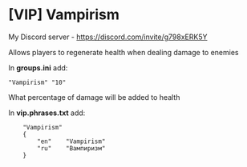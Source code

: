 # [VIP] Vampirism
My Discord server - https://discord.com/invite/g798xERK5Y

Allows players to regenerate health when dealing damage to enemies 

In **groups.ini** add:
```
"Vampirism" "10"
```
What percentage of damage will be added to health

In **vip.phrases.txt** add:
```
	"Vampirism"
	{
		"en"	"Vampirism"
		"ru"	"Вампиризм"
	}
```